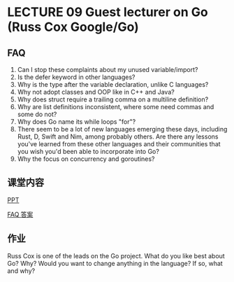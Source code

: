 # LECTURE 09 Guest lecturer on Go (Russ Cox Google/Go)

## FAQ

1. Can I stop these complaints about my unused variable/import?
1. Is the defer keyword in other languages?
1. Why is the type after the variable declaration, unlike C languages?
1. Why not adopt classes and OOP like in C++ and Java?
1. Why does struct require a trailing comma on a multiline definition?
1. Why are list definitions inconsistent, where some need commas and some do not?
1. Why does Go name its while loops "for"?
1. There seem to be a lot of new languages emerging these days, including Rust, D, Swift and Nim, among probably others.  Are there any lessons you've learned from these other languages and their communities that you wish you'd been able to incorporate into Go?
1. Why the focus on concurrency and goroutines?

## 课堂内容

[PPT](gopattern.pdf)

[FAQ 答案](go-faq.txt)

## 作业

Russ Cox is one of the leads on the Go project. What do you like best about Go? Why? Would you want to change anything in the language? If so, what and why?